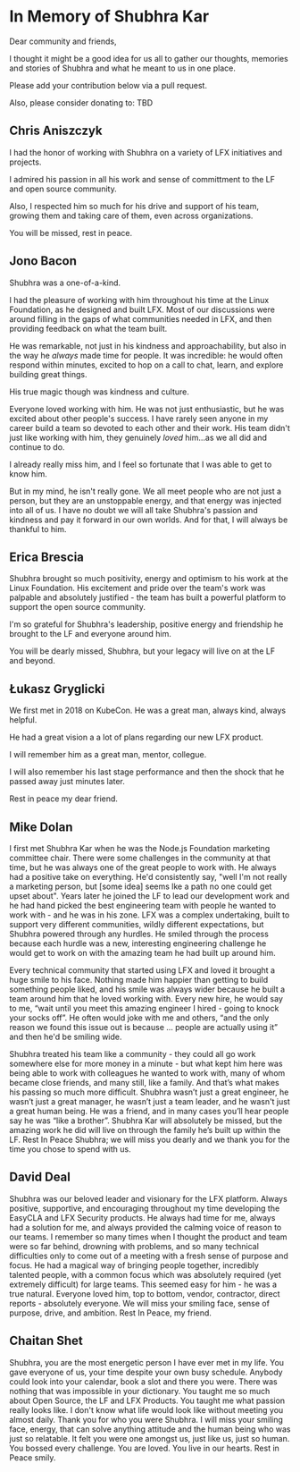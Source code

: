 # In Memory of Shubhra Kar

Dear community and friends,

I thought it might be a good idea for us all to gather our thoughts, memories and stories of Shubhra and what he meant to us in one place.

Please add your contribution below via a pull request. 

Also, please consider donating to: TBD

## Chris Aniszczyk

I had the honor of working with Shubhra on a variety of LFX initiatives and projects.

I admired his passion in all his work and sense of committment to the LF and open source community.

Also, I respected him so much for his drive and support of his team, growing them and taking care of them, even across organizations.

You will be missed, rest in peace.

## Jono Bacon

Shubhra was a one-of-a-kind.

I had the pleasure of working with him throughout his time at the Linux Foundation, as he designed and built LFX. Most of our discussions were around filling in the gaps of what communities needed in LFX, and then providing feedback on what the team built.

He was remarkable, not just in his kindness and approachability, but also in the way he *always* made time for people. It was incredible: he would often respond within minutes, excited to hop on a call to chat, learn, and explore building great things.

His true magic though was kindness and culture.

Everyone loved working with him. He was not just enthusiastic, but he was excited about other people's success. I have rarely seen anyone in my career build a team so devoted to each other and their work. His team didn't just like working with him, they genuinely *loved* him...as  we all did and continue to do.

I already really miss him, and I feel so fortunate that I was able to get to know him.

But in my mind, he isn't really gone. We all meet people who are not just a person, but they are an unstoppable energy, and that energy was injected into all of us. I have no doubt we will all take Shubhra's passion and kindness and pay it forward in our own worlds. And for that, I will always be thankful to him.

## Erica Brescia

Shubhra brought so much positivity, energy and optimism to his work at the Linux Foundation. His excitement and pride over the team's work was palpable and absolutely justified - the team has built a powerful platform to support the open source community. 

I'm so grateful for Shubhra's leadership, positive energy and friendship he brought to the LF and everyone around him.

You will be dearly missed, Shubhra, but your legacy will live on at the LF and beyond.

## Łukasz Gryglicki

We first met in 2018 on KubeCon. He was a great man, always kind, always helpful.

He had a great vision a a lot of plans regarding our new LFX product.

I will remember him as a great man, mentor, collegue.

I will also remember his last stage performance and then the shock that he passed away just minutes later.

Rest in peace my dear friend.

## Mike Dolan

I first met Shubhra Kar when he was the Node.js Foundation marketing committee chair. There were some challenges in the community at that time, but he was always one of the great people to work with. He always had a positive take on everything. He'd consistently say, "well I'm not really a marketing person, but [some idea] seems lke a path no one could get upset about". Years later he joined the LF to lead our development work and he had hand picked the best engineering team with people he wanted to work with - and he was in his zone. LFX was a complex undertaking, built to support very different communities, wildly different expectations, but Shubhra powered through any hurdles. He smiled through the process because each hurdle was a new, interesting engineering challenge he would get to work on with the amazing team he had built up around him. 

Every technical community that started using LFX and loved it brought a huge smile to his face. Nothing made him happier than getting to build something people liked, and his smile was always wider because he built a team around him that he loved working with. Every new hire, he would say to me, “wait until you meet this amazing engineer I hired - going to knock your socks off”. He often would joke with me and others, “and the only reason we found this issue out is because ... people are actually using it” and then he'd be smiling wide.

Shubhra treated his team like a community - they could all go work somewhere else for more money in a minute - but what kept him here was being able to work with colleagues he wanted to work with, many of whom became close friends, and many still, like a family. And that’s what makes his passing so much more difficult. Shubhra wasn’t just a great engineer, he wasn’t just a great manager, he wasn’t just a team leader, and he wasn't just a great human being. He was a friend, and in many cases you’ll hear people say he was “like a brother”. Shubhra Kar will absolutely be missed, but the amazing work he did will live on through the family he’s built up within the LF. Rest In Peace Shubhra; we will miss you dearly and we thank you for the time you chose to spend with us.

## David Deal

Shubhra was our beloved leader and visionary for the LFX platform. Always
positive, supportive, and encouraging throughout my time developing the EasyCLA
and LFX Security products. He always had time for me, always had a solution for
me, and always provided the calming voice of reason to our teams. I remember so
many times when I thought the product and team were so far behind, drowning with
problems, and so many technical difficulties only to come out of a meeting with
a fresh sense of purpose and focus. He had a magical way of bringing people
together, incredibly talented people, with a common focus which was absolutely
required (yet extremely difficult) for large teams. This seemed easy for him -
he was a true natural. Everyone loved him, top to bottom, vendor, contractor,
direct reports - absolutely everyone. We will miss your smiling face, sense of
purpose, drive, and ambition. Rest In Peace, my friend.

## Chaitan Shet

Shubhra, you are the most energetic person I have ever met in my life. You gave everyone of us, your time despite your own busy schedule. Anybody could look into your calendar, book a slot and there you were. There was nothing that was impossible in your dictionary. You taught me so much about Open Source, the LF and LFX Products. You taught me what passion really looks like. I don't know what life would look like without meeting you almost daily. Thank you for who you were Shubhra. I will miss your smiling face, energy, that can solve anything attitude and the human being who was just so relatable. It felt you were one amongst us, just like us, just so human. You bossed every challenge. You are loved. You live in our hearts. Rest in Peace smily. 
